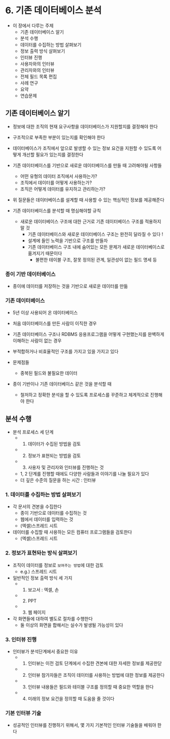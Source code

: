 # 6. 기존 데이터베이스 분석

- 이 장에서 다루는 주제
  - 기존 데이터베이스 알기
  - 분석 수행
  - 데이터를 수집하는 방법 살펴보기
  - 정보 출력 방식 살펴보기
  - 인터뷰 진행
  - 사용자와의 인터뷰
  - 관리자와의 인터뷰
  - 전체 필드 목록 편집
  - 사례 연구
  - 요약
  - 연습문제

## 기존 데이터베이스 알기

- 정보에 대한 조직의 현재 요구사항을 데이터베이스가 지원할지를 결정해야 한다
- 구조적으로 부족한 부분이 있는지를 확인해야 한다
- 데이터베이스가 조직에서 앞으로 발생할 수 있는 정보 요건을 지원할 수 있도록 어떻게 개선할 필요가 있는지를 결정한다

- 기존 데이터베이스를 기반으로 새로운 데이터베이스를 만들 때 고려해야될 사항들
  - 어떤 유형의 데이터 조직에서 사용하는가?
  - 조직에서 데이터를 어떻게 사용하는가?
  - 조직은 어떻게 데이터를 유지하고 관리하는가?
- 위 질문들은 데이터베이스를 설계할 때 사용할 수 있는 핵심적인 정보를 제공해준다
- 기존 데이터베이스를 분석할 때 명심해야할 규칙
  - 새로운 데이터베이스 구조에 대한 근거로 기존 데이터베이스 구조를 적용하지 말 것
    - 기존 데이터베이스와 새로운 데이터베이스 구조는 완전히 달라질 수 있다 !
    - 설계에 들인 노력을 기반으로 구조를 만들자
    - 기존 데이터베이스 구조 내에 숨어있는 모든 문제가 새로운 데이터베이스로 옮겨지기 때문이다
      - 불편한 테이블 구조, 잘못 정의된 관계, 일관성이 없는 필드 명세 등

### 종이 기반 데이터베이스

- 종이에 데이터를 저장하는 것을 기반으로 새로운 데이터를 만듦

### 기존 데이터베이스

- 5년 이상 사용되어 온 데이터베이스
- 처음 데이터베이스를 만든 사람이 이직한 경우
- 기존 데이터베이스 구조나 RDBMS 응용프로그램을 어떻게 구현했는지를 완벽하게 이해하는 사람이 없는 경우
- 부적합하거나 비효율적인 구조를 가지고 있을 가지고 있다
- 문제점들

  - 중복된 필드와 불필요한 데이터

- 종이 기반이나 기존 데이터베이스 같은 것을 분석할 때
  - 철저하고 정확한 분석을 할 수 있도록 프로세스를 꾸준하고 체계적으로 진행해야 한다

## 분석 수행

- 분석 프로세스 세 단계
  - 1. 데이터가 수집된 방법을 검토
  - 2. 정보가 표현되는 방법을 검토
  - 3. 사용자 및 관리자와 인터뷰를 진행하는 것
  - 1, 2 단계를 진행할 때에도 다양한 사람들과 이야기를 나눌 필요가 있다
  - 더 깊은 수준의 질문을 하는 시간 : 인터뷰

### 1. 데이터를 수집하는 방법 살펴보기

- 각 문서의 견본을 수집한다
  - 종이 기반으로 데이터를 수집하는 것
  - 웹에서 데이터를 입력하는 것
  - (엑셀)스프레드 시트
- 데이터를 수집할 때 사용하는 모든 컴퓨터 프로그램들을 검토한다
  - (엑셀)스프레드 시트

### 2. 정보가 표현돠는 방식 살펴보기

- 조직이 데이터를 정보로 `보여주는 방법`에 대한 검토
  - e.g.) 스프레드 시트
- 일반적인 정보 출력 방식 세 가지
  - 1. 보고서 : 엑셀, 손
  - 2. PPT
  - 3. 웹 페이지
- 각 화면들에 대하여 별도로 절차를 수행한다
  - 둘 이상의 화면을 합해서는 실수가 발생될 가능성이 있다

### 3. 인터뷰 진행

- 인터뷰가 분석단계에서 중요한 이유
  - 1. 인터뷰는 이전 검토 단계에서 수집한 견본에 대한 자세한 정보를 제공한닫
  - 2. 인터뷰 참가자들은 조직이 데이터를 사용하는 방법에 대한 정보를 제공한다
  - 3. 인터뷰 내용들은 필드와 테이블 구조를 정의할 때 중요한 역할을 한다
  - 4. 미래의 정보 요건을 정의할 때 도움을 줄 것이다

### 기본 인터뷰 기술

- 성공적인 인터뷰를 진행하기 위해서, 몇 가지 기본적인 인터뷰 기술들을 배워야 한다
